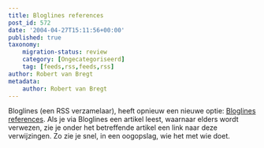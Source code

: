 ```yaml
---
title: Bloglines references
post_id: 572
date: '2004-04-27T15:11:56+00:00'
published: true
taxonomy:
    migration-status: review
    category: [Ongecategoriseerd]
    tag: [feeds,rss,feeds,rss]
author: Robert van Bregt
metadata:
    author: Robert van Bregt
---
```

Bloglines (een RSS verzamelaar), heeft opnieuw een nieuwe optie: [Bloglines references](http://www.bloglines.com/about/news#56). Als je via Bloglines een artikel leest, waarnaar elders wordt verwezen, zie je onder het betreffende artikel een link naar deze verwijzingen. Zo zie je snel, in een oogopslag, wie het met wie doet.